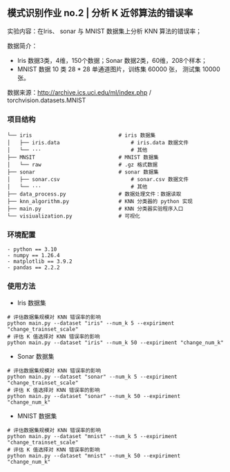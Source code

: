 ## 模式识别作业 no.2 | 分析 K 近邻算法的错误率

实验内容：在Iris、 sonar 与 MNIST 数据集上分析 KNN 算法的错误率； 

数据简介：
- Iris 数据3类，4维，150个数据；Sonar 数据2类，60维，208个样本；
- MNIST 数据 10 类 28 * 28 单通道图片，训练集 60000 张， 测试集 10000 张。

数据来源：http://archive.ics.uci.edu/ml/index.php / torchvision.datasets.MNIST

### 项目结构
```
└── iris                            # iris 数据集
│   ├── iris.data                       # iris.data 数据文件
│   └── ···                             # 其他
├── MNSIT                           # MNIST 数据集
│   └── raw                         # .gz 格式数据
├── sonar                           # sonar 数据集
│   ├── sonar.csv                       # sonar.csv 数据文件
│   └── ···                             # 其他
├── data_process.py                 # 数据处理文件：数据读取
├── knn_algorithm.py                # KNN 分类器的 python 实现
├── main.py                         # KNN 分类器实验程序入口
└── visiualization.py               # 可视化
```

### 环境配置
```
- python == 3.10
- numpy == 1.26.4
- matplotlib == 3.9.2
- pandas == 2.2.2
```

### 使用方法

- Iris 数据集
```
# 评估数据集规模对 KNN 错误率的影响
python main.py --dataset "iris" --num_k 5 --expiriment "change_trainset_scale"
# 评估 K 值选择对 KNN 错误率的影响
python main.py --dataset "iris" --num_k 50 --expiriment "change_num_k"
```
- Sonar 数据集
```
# 评估数据集规模对 KNN 错误率的影响
python main.py --dataset "sonar" --num_k 5 --expiriment "change_trainset_scale"
# 评估 K 值选择对 KNN 错误率的影响
python main.py --dataset "sonar" --num_k 50 --expiriment "change_num_k"
```
- MNIST 数据集
```
# 评估数据集规模对 KNN 错误率的影响
python main.py --dataset "mnist" --num_k 5 --expiriment "change_trainset_scale"
# 评估 K 值选择对 KNN 错误率的影响
python main.py --dataset "mnist" --num_k 50 --expiriment "change_num_k"
```